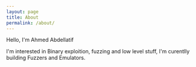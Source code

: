 ```yaml
---
layout: page
title: About
permalink: /about/
---
```


Hello, I'm Ahmed Abdellatif 

I'm interested in Binary exploition, fuzzing and low level stuff, I'm curentlly building Fuzzers and Emulators.


